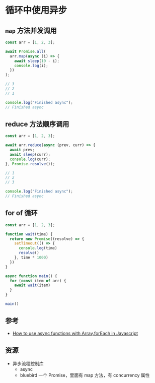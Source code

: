 # 循环中使用异步

## `map` 方法并发调用

```js
const arr = [1, 2, 3];

await Promise.all(
  arr.map(async (i) => {
    await sleep(10 - i);
    console.log(i);
  })
);

// 3
// 2
// 1

console.log("Finished async");
// Finished async
```

## reduce 方法顺序调用

```js
const arr = [1, 2, 3];

await arr.reduce(async (prev, curr) => {
  await prev;
  await sleep(curr);
  console.log(curr);
}, Promise.resolve());

// 1
// 2
// 3

console.log("Finished async");
// Finished async
```

## for of 循环

```js
const arr = [1, 2, 3];

function wait(time) {
  return new Promise((resolve) => {
    setTimeout(() => {
      console.log(time)
      resolve()
    }, time * 1000)
  })
}

async function main() {
  for (const item of arr) {
    await wait(item)
  }
}

main()
```

## 参考

- [How to use async functions with Array.forEach in Javascript](https://advancedweb.hu/how-to-use-async-functions-with-array-foreach-in-javascript/#sequential-processing)

## 资源

- 异步流程控制库
  - async
  - bluebird 一个 Promise，里面有 map 方法，有 concurrency 属性
